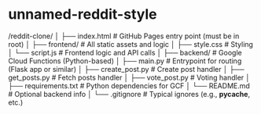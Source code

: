 # unnamed-reddit-style

/reddit-clone/
│
├── index.html               # GitHub Pages entry point (must be in root)
│
├── frontend/                # All static assets and logic
│   ├── style.css            # Styling
│   └── script.js            # Frontend logic and API calls
│
├── backend/                 # Google Cloud Functions (Python-based)
│   ├── main.py              # Entrypoint for routing (Flask app or similar)
│   ├── create_post.py       # Create post handler
│   ├── get_posts.py         # Fetch posts handler
│   ├── vote_post.py         # Voting handler
│   ├── requirements.txt     # Python dependencies for GCF
│   └── README.md            # Optional backend info
│
└── .gitignore               # Typical ignores (e.g., __pycache__, etc.)
